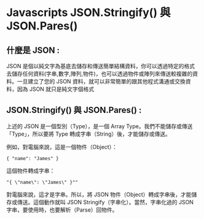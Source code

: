 # Javascripts JSON.Stringify() 與 JSON.Pares()

## 什麼是 JSON :

JSON 是個以純文字為基底去儲存和傳送簡單結構資料，你可以透過特定的格式去儲存任何資料(字串,數字,陣列,物件)，也可以透過物件或陣列來傳送較複雜的資料。一旦建立了您的 JSON 資料，就可以非常簡單的跟其他程式溝通或交換資料，因為 JSON 就只是純文字個格式

## JSON.Stringify() 與 JSON.Pares() :

上述的 JSON 是一個型別（Type），是一個 Array Type。我們不能儲存或傳送「Type」，所以要將 Type 轉成字串（String）後，才能儲存或傳送。

例如，對電腦來說，這是一個物件（Object）：

```
{ "name": "James" }
```

這個物件轉成字串：

```
"{ \"name\": \"James\" }""
```

對電腦來說，這才是字串。所以，將 JSON 物件（Object）轉成字串後，才能儲存或傳送。這個動作就叫 JSON Stringify（字串化）。當然，字串化過的 JSON 字串，要使用時，也要解析（Parse）回物件。
